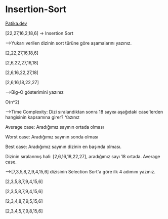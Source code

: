 # Insertion-Sort
[Patika.dev](https://www.patika.dev/tr)

[22,27,16,2,18,6] -> Insertion Sort

-->Yukarı verilen dizinin sort türüne göre aşamalarını yazınız.

[2,22,27,16,18,6]

[2,6,22,27,16,18]

[2,6,16,22,27,18]

[2,6,16,18,22,27]



-->Big-O gösterimini yazınız

O(n^2)

-->Time Complexity: Dizi sıralandıktan sonra 18 sayısı aşağıdaki case'lerden hangisinin kapsamına girer? Yazınız

Average case: Aradığımız sayının ortada olması

Worst case: Aradığımız sayının sonda olması

Best case: Aradığımız sayının dizinin en başında olması.

Dizinin sıralanmış hali: [2,6,16,18,22,27], aradığımız sayı 18 ortada. Average case.

-->[7,3,5,8,2,9,4,15,6] dizisinin Selection Sort'a göre ilk 4 adımını yazınız.

[2,3,5,8,7,9,4,15,6] 

[2,3,5,8,7,9,4,15,6] 

[2,3,4,8,7,9,5,15,6] 

[2,3,4,5,7,9,8,15,6]



